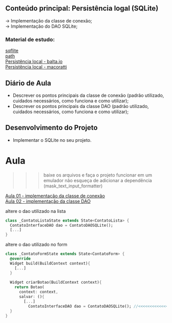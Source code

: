 ## Conteúdo principal: Persistência logal (SQLite)
→ Implementação da classe de conexão; <br>
→ Implementação do DAO SQLite; <br>

### Material de estudo:
[sqflite](https://pub.dev/packages/sqflite) <br>
[path](https://pub.dev/packages/path) <br>
[Persistência local - balta.io](https://balta.io/blog/flutter-sqlite) <br>
[Persistência local - macoratti](https://www.macoratti.net/19/08/flut_accsqlite1.htm) <br>

## Diário de Aula
 - Descrever os pontos principais da classe de conexão (padrão utilizado, cuidados necessários, como funciona e como utilizar);
 - Descrever os pontos principais da classe DAO (padrão utilizado, cuidados necessários, como funciona e como utilizar);

## Desenvolvimento do Projeto
- Implementar o SQLite no seu projeto.

# Aula
>>>baixe os arquivos e faça o projeto funcionar em um emulador
>>>não esqueça de adicionar a dependência (mask_text_input_formatter)

[Aula 01 - implementação da classe de conexão](projeto/inicial/aula/conexao/readme.md) <br>
[Aula 02 - implementação da classe DAO](projeto/inicial/aula/dao/readme.md) <br>

altere o dao utilizado na lista
```dart
class _ContatoListaState extends State<ContatoLista> {
  ContatoInterfaceDAO dao = ContatoDAOSQLite();
  [...]
}
```
altere o dao utilizado no form
```dart
class _ContatoFormState extends State<ContatoForm> {
  @override
  Widget build(BuildContext context){
    [...]
  }
  
  Widget criarBotao(BuildContext context){
    return Botao(
      context: context,
      salvar: (){
        [...]
          ContatoInterfaceDAO dao = ContatoDAOSQLite(); //<<<<<<<<<<<<<<<
  }
}
```



